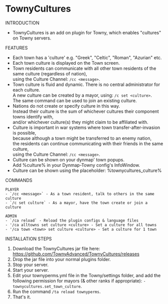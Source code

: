 # TownyCultures

INTRODUCTION
- TownyCultures is an add on plugin for Towny, which enables "cultures" on Towny servers.
 
FEATURES
- Each town has a 'culture' e.g. "Greek", "Celtic", "Roman", "Azurian" etc.
- Each town culture is displayed on the Town screen.
- Town residents can communicate with all other town residents of the same culture (regardless of nation), 
  <br>using the Culture Channel: `/cc <message>`.
- Town culture is fluid and dynamic. 
  There is no central administrator for each culture.
  <br>A new culture can be created by a mayor, using: `/c set <culture>`.
  <br>The same command can be used to join an existing culture.
- Nations do not create or specify culture in this way.
  <br>Instead their culture is the sum of whichever cultures their component towns identify with, 
  <br>and/or whichever culture(s) they might claim to be affiliated with.
- Culture is important in war systems where town transfer-after-invasion is possible,
  <br>because although a town might be transferred to an enemy nation,
  <br>the residents can continue communicating with their friends in the same culture,
  <br>using the Culture Channel: `/cc <message>`.
- Culture can be shown on your dynmap' town popups.
  <br>Add %culture% in your Dynmap-Towny config's InfoWindow.
- Culture can be shown using the placeholder: %townycultures_culture%

COMMANDS

    PLAYER
    - `/cc <message>` - As a town resident, talk to others in the same culture
    - `/c set culture` - As a mayor, have the town create or join a culture
    
    ADMIN
    - `/ca reload` - Reload the plugin configs & language files
    - '/ca alltowns set culture <culture> - Set a culture for all towns
    - '/ca town <town> set culture <culture> - Set a culture for 1 town
      
INSTALLATION STEPS
1. Download the TownyCultures jar file here: https://github.com/TownyAdvanced/TownyCultures/releases
2. Drop the jar file into your normal plugins folder.
3. Stop your server.
4. Start your server.
5. Edit your townyperms.yml file in the Towny/settings folder, 
   and add the following permission for mayors (& other ranks if appropriate):
   `- townycultures.set_town_culture`.
6. Run the command `/ta reload townyperms`.   
7. That's it.
